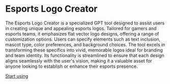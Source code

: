 # Esports Logo Creator

The Esports Logo Creator is a specialized GPT tool designed to assist users in creating unique and appealing esports logos. Tailored for gamers and esports teams, it emphasizes flat vector logo designs, offering a range of customization options. Users can specify elements such as text inclusion, mascot type, color preferences, and background choices. The tool excels in transforming these specifics into vivid, memorable logos ideal for branding and team identity. Its functionality is streamlined to ensure that each design aligns seamlessly with the user's vision, making it a valuable asset for anyone looking to establish or enhance their esports presence.

[Start using](https://chat.openai.com/g/g-2GXckoSaK)